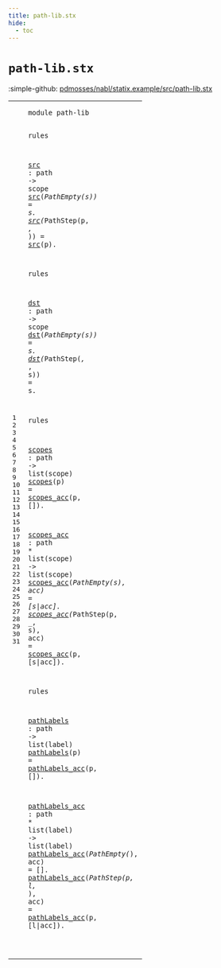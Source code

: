 ```yaml
---
title: path-lib.stx
hide:
  - toc
---
```


# `path-lib.stx`

:simple-github: [pdmosses/nabl/statix.example/src/path-lib.stx]

[pdmosses/nabl/statix.example/src/path-lib.stx]: https://github.com/pdmosses/nabl/blob/master/statix.example/src/path-lib.stx "The source file on GitHub"

<div class="stx"><table class="highlighttable"><tbody><tr><td class="linenos"><div class="linenodiv"><pre><span></span>1
2
3
4
5
6
7
8
9
10
11
12
13
14
15
16
17
18
19
20
21
22
23
24
25
26
27
28
29
30
31
</pre></div></td>
<td class="code"><pre><code><span class="keyword">module</span> <span id="path-lib_7_15" title="Not referenced locally, nor via imports"><span class="keyword">path</span><span class="operator">-</span><span class="token sort_ConstraintId">lib</span></span>

<span class="keyword">rules</span>

  <a href="#src_48_51" id="src_26_29" title="Referenced at line 6, 7, 7"><span class="token sort_ConstraintId">src</span></a> <span class="operator">:</span> <span class="cons_PathSort">path</span> <span class="operator">-&gt;</span> <span class="cons_ScopeSort">scope</span>
  <a href="#src_26_29" id="src_48_51" title="Defined at line 5"><span class="token sort_ConstraintId">src</span></a><span class="operator">(_</span><span class="token sort_OpId">PathEmpty</span><span class="operator">(</span><span class="cons_Var"><span id="s_63_64" title="Not referenced locally, nor via imports"><span class="token sort_ConstraintId">s</span></span></span><span class="operator">))</span> <span class="operator">=</span> <span class="cons_Var">s</span><span class="operator">.</span>
  <a href="#src_26_29" id="src_74_77" title="Defined at line 5"><span class="token sort_ConstraintId">src</span></a><span class="operator">(_</span><span class="token sort_OpId">PathStep</span><span class="operator">(</span><span class="cons_Var">p</span><span class="operator">,</span> <span class="operator">_,</span> <span class="operator">_))</span> <span class="operator">=</span> <a href="#src_26_29" id="src_100_103" title="Defined at line 5"><span class="token sort_ConstraintId">src</span></a><span class="operator">(</span><span class="cons_Var"><span id="p_104_105" title="Not referenced locally, nor via imports"><span class="token sort_ConstraintId">p</span></span></span><span class="operator">).</span>

<span class="keyword">rules</span>

  <a href="#dst_140_143" id="dst_118_121" title="Referenced at line 12, 13"><span class="token sort_ConstraintId">dst</span></a> <span class="operator">:</span> <span class="cons_PathSort">path</span> <span class="operator">-&gt;</span> <span class="cons_ScopeSort">scope</span>
  <a href="#dst_118_121" id="dst_140_143" title="Defined at line 11"><span class="token sort_ConstraintId">dst</span></a><span class="operator">(_</span><span class="token sort_OpId">PathEmpty</span><span class="operator">(</span><span class="cons_Var"><span id="s_155_156" title="Not referenced locally, nor via imports"><span class="token sort_ConstraintId">s</span></span></span><span class="operator">))</span> <span class="operator">=</span> <span class="cons_Var">s</span><span class="operator">.</span>
  <a href="#dst_118_121" id="dst_166_169" title="Defined at line 11"><span class="token sort_ConstraintId">dst</span></a><span class="operator">(_</span><span class="token sort_OpId">PathStep</span><span class="operator">(_,</span> <span class="operator">_,</span> <span class="cons_Var"><span id="s_186_187" title="Not referenced locally, nor via imports"><span class="token sort_ConstraintId">s</span></span></span><span class="operator">))</span> <span class="operator">=</span> <span class="cons_Var">s</span><span class="operator">.</span>

<span class="keyword">rules</span>

  <a href="#scopes_236_242" id="scopes_205_211" title="Referenced at line 18"><span class="token sort_ConstraintId">scopes</span></a> <span class="operator">:</span> <span class="cons_PathSort">path</span> <span class="operator">-&gt;</span> <span class="keyword">list</span><span class="operator">(</span><span class="cons_ScopeSort">scope</span><span class="operator">)</span>
  <a href="#scopes_205_211" id="scopes_236_242" title="Defined at line 17"><span class="token sort_ConstraintId">scopes</span></a><span class="operator">(</span><span class="cons_Var"><span id="p_243_244" title="Not referenced locally, nor via imports"><span class="token sort_ConstraintId">p</span></span></span><span class="operator">)</span> <span class="operator">=</span> <a href="#scopes_acc_270_280" id="scopes_acc_248_258" title="Defined at line 20"><span class="token sort_ConstraintId">scopes_acc</span></a><span class="operator">(</span><span class="cons_Var">p</span><span class="operator">,</span> <span class="operator">[]).</span>

  <a href="#scopes_acc_248_258" id="scopes_acc_270_280" title="Referenced at line 18, 21, 22, 22"><span class="token sort_ConstraintId">scopes_acc</span></a> <span class="operator">:</span> <span class="cons_PathSort">path</span> <span class="operator">*</span> <span class="keyword">list</span><span class="operator">(</span><span class="cons_ScopeSort">scope</span><span class="operator">)</span> <span class="operator">-&gt;</span> <span class="keyword">list</span><span class="operator">(</span><span class="cons_ScopeSort">scope</span><span class="operator">)</span>
  <a href="#scopes_acc_270_280" id="scopes_acc_319_329" title="Defined at line 20"><span class="token sort_ConstraintId">scopes_acc</span></a><span class="operator">(_</span><span class="token sort_OpId">PathEmpty</span><span class="operator">(</span><span class="cons_Var"><span id="s_341_342" title="Not referenced locally, nor via imports"><span class="token sort_ConstraintId">s</span></span></span><span class="operator">),</span> <span class="cons_Var">acc</span><span class="operator">)</span> <span class="operator">=</span> <span class="operator">[</span><span class="cons_Var">s</span><span class="operator">|</span><span class="cons_Var"><span id="acc_355_358" title="Not referenced locally, nor via imports"><span class="token sort_ConstraintId">acc</span></span></span><span class="operator">].</span>
  <a href="#scopes_acc_270_280" id="scopes_acc_363_373" title="Defined at line 20"><span class="token sort_ConstraintId">scopes_acc</span></a><span class="operator">(_</span><span class="token sort_OpId">PathStep</span><span class="operator">(</span><span class="cons_Var">p</span><span class="operator">,</span> <span class="operator">_,</span> <span class="cons_Var">s</span><span class="operator">),</span> <span class="cons_Var">acc</span><span class="operator">)</span> <span class="operator">=</span> <a href="#scopes_acc_270_280" id="scopes_acc_401_411" title="Defined at line 20"><span class="token sort_ConstraintId">scopes_acc</span></a><span class="operator">(</span><span class="cons_Var"><span id="p_412_413" title="Not referenced locally, nor via imports"><span class="token sort_ConstraintId">p</span></span></span><span class="operator">,</span> <span class="operator">[</span><span class="cons_Var"><span id="s_416_417" title="Not referenced locally, nor via imports"><span class="token sort_ConstraintId">s</span></span></span><span class="operator">|</span><span class="cons_Var"><span id="acc_418_421" title="Not referenced locally, nor via imports"><span class="token sort_ConstraintId">acc</span></span></span><span class="operator">]).</span>

<span class="keyword">rules</span>

  <a href="#pathLabels_470_480" id="pathLabels_435_445" title="Referenced at line 27"><span class="token sort_ConstraintId">pathLabels</span></a> <span class="operator">:</span> <span class="cons_PathSort">path</span> <span class="operator">-&gt;</span> <span class="keyword">list</span><span class="operator">(</span><span class="cons_LabelSort">label</span><span class="operator">)</span>
  <a href="#pathLabels_435_445" id="pathLabels_470_480" title="Defined at line 26"><span class="token sort_ConstraintId">pathLabels</span></a><span class="operator">(</span><span class="cons_Var"><span id="p_481_482" title="Not referenced locally, nor via imports"><span class="token sort_ConstraintId">p</span></span></span><span class="operator">)</span> <span class="operator">=</span> <a href="#pathLabels_acc_512_526" id="pathLabels_acc_486_500" title="Defined at line 29"><span class="token sort_ConstraintId">pathLabels_acc</span></a><span class="operator">(</span><span class="cons_Var">p</span><span class="operator">,</span> <span class="operator">[]).</span>

  <a href="#pathLabels_acc_486_500" id="pathLabels_acc_512_526" title="Referenced at line 27, 30, 31, 31"><span class="token sort_ConstraintId">pathLabels_acc</span></a> <span class="operator">:</span> <span class="cons_PathSort">path</span> <span class="operator">*</span> <span class="keyword">list</span><span class="operator">(</span><span class="cons_LabelSort">label</span><span class="operator">)</span> <span class="operator">-&gt;</span> <span class="keyword">list</span><span class="operator">(</span><span class="cons_LabelSort">label</span><span class="operator">)</span>
  <a href="#pathLabels_acc_512_526" id="pathLabels_acc_565_579" title="Defined at line 29"><span class="token sort_ConstraintId">pathLabels_acc</span></a><span class="operator">(_</span><span class="token sort_OpId">PathEmpty</span><span class="operator">(_),</span> <span class="cons_Var"><span id="acc_595_598" title="Not referenced locally, nor via imports"><span class="token sort_ConstraintId">acc</span></span></span><span class="operator">)</span> <span class="operator">=</span> <span class="operator">[].</span>
  <a href="#pathLabels_acc_512_526" id="pathLabels_acc_608_622" title="Defined at line 29"><span class="token sort_ConstraintId">pathLabels_acc</span></a><span class="operator">(_</span><span class="token sort_OpId">PathStep</span><span class="operator">(</span><span class="cons_Var"><span id="p_633_634" title="Not referenced locally, nor via imports"><span class="token sort_ConstraintId">p</span></span></span><span class="operator">,</span> <span class="cons_Var">l</span><span class="operator">,</span> <span class="operator">_),</span> <span class="cons_Var"><span id="acc_643_646" title="Not referenced locally, nor via imports"><span class="token sort_ConstraintId">acc</span></span></span><span class="operator">)</span> <span class="operator">=</span> <a href="#pathLabels_acc_512_526" id="pathLabels_acc_650_664" title="Defined at line 29"><span class="token sort_ConstraintId">pathLabels_acc</span></a><span class="operator">(</span><span class="cons_Var">p</span><span class="operator">,</span> <span class="operator">[</span><span class="cons_Var"><span id="l_669_670" title="Not referenced locally, nor via imports"><span class="token sort_ConstraintId">l</span></span></span><span class="operator">|</span><span class="cons_Var">acc</span><span class="operator">]).</span>

</code></pre></td></tr></tbody></table></div>